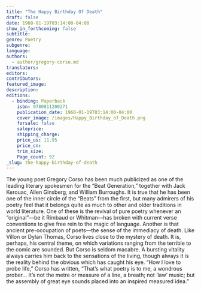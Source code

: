 ```yaml
---
title: "The Happy Birthday Of Death"
draft: false
date: 1960-01-19T03:14:00-04:00
show_in_forthcoming: false
subtitle:
genre: Poetry
subgenre:
language:
authors:
  - author/gregory-corso.md
translators:
editors:
contributors:
featured_image:
description:
editions:
  - binding: Paperback
    isbn: 9780811200271
    publication_date: 1960-01-19T03:14:00-04:00
    cover_image: /images/Happy_Birthday_of_Death.png
    forsale: false
    saleprice:
    shipping_charge:
    price_us: 11.95
    price_cn:
    trim_size:
    Page_count: 92
_slug: the-happy-birthday-of-death
---
```


The young poet Gregory Corso has been much publicized as one of the leading literary spokesmen for the “Beat Generation,” together with Jack Kerouac, Allen Ginsberg, and William Burroughs. It is true that he has been one of the inner circle of the “Beats” from the first, but many admirers of his poetry feel that it belongs quite as much to other and older traditions in world literature. One of these is the revival of pure poetry whenever an “original”––be it Rimbaud or Whitman––has broken with current verse conventions to give free rein to the magic of language. Another is that ancient pre-occupation of poets––the sense of the immediacy of death. Like Villon or Dylan Thomas, Corso lives close to the mystery of death. It is, perhaps, his central theme, on which variations ranging from the terrible to the comic are sounded. But Corso is seldom macabre. A bursting vitality always carries him back to the sensations of the living, though always it is the reality behind the obvious which has caught his eye. “How I love to probe life,” Corso has written, “That’s what poetry is to me, a wondrous prober… It’s not the metre or measure of a line, a breath; not ‘law’ music; but the assembly of great eye sounds placed into an inspired measured idea.”

